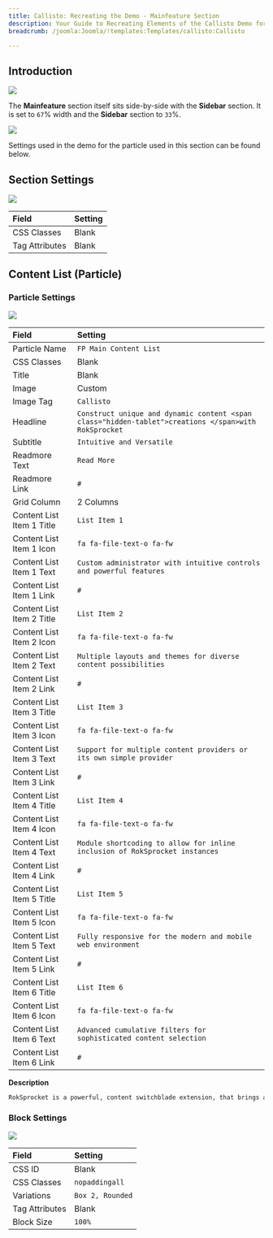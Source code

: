 ```yaml
---
title: Callisto: Recreating the Demo - Mainfeature Section
description: Your Guide to Recreating Elements of the Callisto Demo for Joomla
breadcrumb: /joomla:Joomla/!templates:Templates/callisto:Callisto

---
```


## Introduction

![](assets/mainfeature.jpeg)

The **Mainfeature** section itself sits side-by-side with the **Sidebar** section. It is set to `67`% width and the **Sidebar** section to `33`%.

![](assets/demo_mainfeature_lm.jpeg)

Settings used in the demo for the particle used in this section can be found below.

## Section Settings

![](assets/demo_mainfeature_1.jpeg)

| Field          | Setting |
| :-----         | :-----  |
| CSS Classes    | Blank   |
| Tag Attributes | Blank   |

## Content List (Particle)

### Particle Settings

![](assets/demo_mainfeature_2.jpeg)

| Field                     | Setting                                                                                              |
| :-----                    | :-----                                                                                               |
| Particle Name             | `FP Main Content List`                                                                               |
| CSS Classes               | Blank                                                                                                |
| Title                     | Blank                                                                                                |
| Image                     | Custom                                                                                               |
| Image Tag                 | `Callisto`                                                                                           |
| Headline                  | `Construct unique and dynamic content <span class="hidden-tablet">creations </span>with RokSprocket` |
| Subtitle                  | `Intuitive and Versatile`                                                                            |
| Readmore Text             | `Read More`                                                                                          |
| Readmore Link             | `#`                                                                                                  |
| Grid Column               | 2 Columns                                                                                            |
| Content List Item 1 Title | `List Item 1`                                                                                        |
| Content List Item 1 Icon  | `fa fa-file-text-o fa-fw`                                                                            |
| Content List Item 1 Text  | `Custom administrator with intuitive controls and powerful features`                                 |
| Content List Item 1 Link  | `#`                                                                                                  |
| Content List Item 2 Title | `List Item 2`                                                                                        |
| Content List Item 2 Icon  | `fa fa-file-text-o fa-fw`                                                                            |
| Content List Item 2 Text  | `Multiple layouts and themes for diverse content possibilities`                                      |
| Content List Item 2 Link  | `#`                                                                                                  |
| Content List Item 3 Title | `List Item 3`                                                                                        |
| Content List Item 3 Icon  | `fa fa-file-text-o fa-fw`                                                                            |
| Content List Item 3 Text  | `Support for multiple content providers or its own simple provider`                                  |
| Content List Item 3 Link  | `#`                                                                                                  |
| Content List Item 4 Title | `List Item 4`                                                                                        |
| Content List Item 4 Icon  | `fa fa-file-text-o fa-fw`                                                                            |
| Content List Item 4 Text  | `Module shortcoding to allow for inline inclusion of RokSprocket instances`                          |
| Content List Item 4 Link  | `#`                                                                                                  |
| Content List Item 5 Title | `List Item 5`                                                                                        |
| Content List Item 5 Icon  | `fa fa-file-text-o fa-fw`                                                                            |
| Content List Item 5 Text  | `Fully responsive for the modern and mobile web environment`                                         |
| Content List Item 5 Link  | `#`                                                                                                  |
| Content List Item 6 Title | `List Item 6`                                                                                        |
| Content List Item 6 Icon  | `fa fa-file-text-o fa-fw`                                                                            |
| Content List Item 6 Text  | `Advanced cumulative filters for sophisticated content selection`                                    |
| Content List Item 6 Link  | `#`                                                                                                  |

**Description**
~~~ .html
RokSprocket is a powerful, content switchblade extension, that brings a vast portfolio of different layouts and themes into a single extension and UI.
~~~

### Block Settings

![](assets/demo_mainfeature_3.jpeg)

| Field          | Setting          |
| :-----         | :-----           |
| CSS ID         | Blank            |
| CSS Classes    | `nopaddingall`   |
| Variations     | `Box 2, Rounded` |
| Tag Attributes | Blank            |
| Block Size     | `100%`           |
